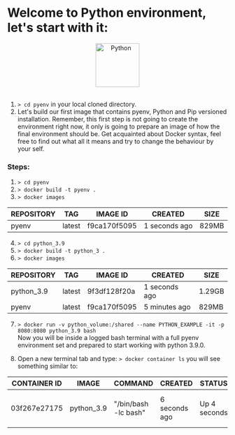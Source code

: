 # Welcome to Python environment, let's start with it:
<center><img src="https://upload.wikimedia.org/wikipedia/commons/thumb/c/c3/Python-logo-notext.svg/100px-Python-logo-notext.svg.png" width="100" height="auto" alt="Python"></center>  
<br>

1. ```> cd pyenv``` in your local cloned directory.
2. Let's build our first image that contains pyenv, Python and Pip versioned installation. Remember, this first step is not going to create the environment right now, it only is going to prepare an image of how the final environment should be.
Get acquainted about Docker syntax, feel free to find out what all it means and try to change the behaviour by your self.

  ### Steps:
  1. ```> cd pyenv```   
  2. ```> docker build -t pyenv .``` 
  3. ```> docker images```  

|REPOSITORY|TAG|IMAGE ID|CREATED|SIZE|    
|---|---|---|---|---|    
|pyenv|latest|f9ca170f5095|1 seconds ago|829MB|  

  4. ```> cd python_3.9```  
  5. ```> docker build -t python_3 .``` 
  6. ```> docker images```  

|REPOSITORY|TAG|IMAGE ID|CREATED|SIZE|    
|---|---|---|---|---|    
|python_3.9|latest|9f3df128f20a|1 seconds ago|1.29GB|  
|pyenv|latest|f9ca170f5095|5 minutes ago|829MB|  

  7. ```> docker run -v python_volume:/shared --name PYTHON_EXAMPLE -it -p 8080:8080 python_3.9 bash```  
    Now you will be inside a logged bash terminal with a full pyenv environment set and prepared to start working with python 3.9.0.

  8. Open a new terminal tab and type: ```> docker container ls``` you will see something similar to:  

|CONTAINER ID|IMAGE|COMMAND|CREATED|STATUS|PORTS|NAMES|
|---|---|---|---|---|---|---|
|03f267e27175|python_3.9|"/bin/bash -lc bash"|6 seconds ago|Up 4 seconds|0.0.0.0:8080->8080/tcp, 8080/tcp /tcp|PYTHON_EXAMPLE|
